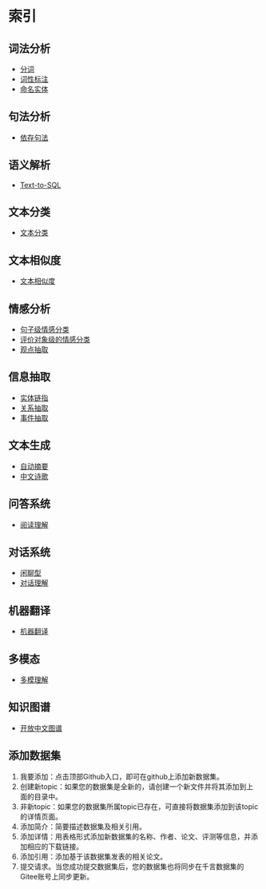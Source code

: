 # 索引

## 词法分析
- [分词](lexical-analysis/word-segment.md)
- [词性标注](lexical-analysis/part-of-speech-tagging.md)
- [命名实体](lexical-analysis/name-entity-recognition.md)

## 句法分析
- [依存句法](dependency-parsing/dependency-parsing.md)

## 语义解析
- [Text-to-SQL](semantic-parsing/semantic-parsing.md)


## 文本分类
- [文本分类](text-classification/text-classification.md)

## 文本相似度
- [文本相似度](text-similarity/text-similarity.md)

## 情感分析
- [句子级情感分类](sentiment-analysis/sentiment-classification.md)
- [评价对象级的情感分类](sentiment-analysis/aspect-level-sentiment-classification.md)
- [观点抽取](sentiment-analysis/opinion-role-labeling.md)

## 信息抽取
- [实体链指](information-extraction/entity_linking.md)
- [关系抽取](information-extraction/relation-extraction.md)
- [事件抽取](information-extraction/event-extraction.md)

## 文本生成
- [自动摘要](text-generation/automatic-summarization.md)
- [中文诗歌](text-generation/chinese-poetry.md)

## 问答系统
- [阅读理解](question-answering/mrc.md)

## 对话系统
- [闲聊型](dialog/open-domain-dialog.md)
- [对话理解](dialog/task-based/spoken-language-understanding.md)

## 机器翻译
- [机器翻译](machine-translation/machine-translation.md)

## 多模态
- [多模理解](multimodal/multimodal.md)

## 知识图谱
- [开放中文图谱](knowledge-graph/open-knowledge-graph.md)

## 添加数据集
1. 我要添加：点击顶部Github入口，即可在github上添加新数据集。
2. 创建新topic：如果您的数据集是全新的，请创建一个新文件并将其添加到上面的目录中。
3. 非新topic：如果您的数据集所属topic已存在，可直接将数据集添加到该topic的详情页面。
4. 添加简介：简要描述数据集及相关引用。
5. 添加详情：用表格形式添加新数据集的名称、作者、论文、评测等信息，并添加相应的下载链接。
6. 添加引用：添加基于该数据集发表的相关论文。
7. 提交请求。当您成功提交数据集后，您的数据集也将同步在千言数据集的Gitee账号上同步更新。
